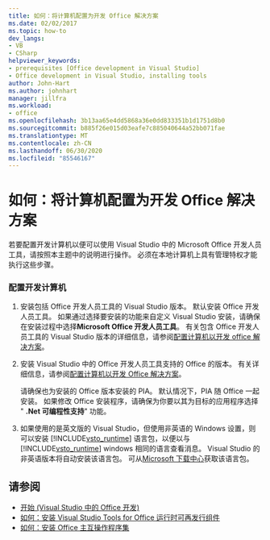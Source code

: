 ```yaml
---
title: 如何：将计算机配置为开发 Office 解决方案
ms.date: 02/02/2017
ms.topic: how-to
dev_langs:
- VB
- CSharp
helpviewer_keywords:
- prerequisites [Office development in Visual Studio]
- Office development in Visual Studio, installing tools
author: John-Hart
ms.author: johnhart
manager: jillfra
ms.workload:
- office
ms.openlocfilehash: 3b13aa65e4dd5868a36e0dd833351b1d1751d8b0
ms.sourcegitcommit: b885f26e015d03eafe7c885040644a52bb071fae
ms.translationtype: MT
ms.contentlocale: zh-CN
ms.lasthandoff: 06/30/2020
ms.locfileid: "85546167"
---
```

# <a name="how-to-configure-a-computer-to-develop-office-solutions"></a>如何：将计算机配置为开发 Office 解决方案
  若要配置开发计算机以便可以使用 Visual Studio 中的 Microsoft Office 开发人员工具，请按照本主题中的说明进行操作。 必须在本地计算机上具有管理特权才能执行这些步骤。

### <a name="to-configure-the-development-computer"></a>配置开发计算机

1. 安装包括 Office 开发人员工具的 Visual Studio 版本。 默认安装 Office 开发人员工具。 如果通过选择要安装的功能来自定义 Visual Studio 安装，请确保在安装过程中选择**Microsoft Office 开发人员工具**。 有关包含 Office 开发人员工具的 Visual Studio 版本的详细信息，请参阅[配置计算机以开发 office 解决方案](../vsto/configuring-a-computer-to-develop-office-solutions.md)。

2. 安装 Visual Studio 中的 Office 开发人员工具支持的 Office 的版本。 有关详细信息，请参阅[配置计算机以开发 Office 解决方案](../vsto/configuring-a-computer-to-develop-office-solutions.md)。

     请确保也为安装的 Office 版本安装的 PIA。 默认情况下，PIA 随 Office 一起安装。 如果修改 Office 安装程序，请确保为你要以其为目标的应用程序选择 " **.Net 可编程性支持**" 功能。

3. 如果使用的是英文版的 Visual Studio，但使用非英语的 Windows 设置，则可以安装 [!INCLUDE[vsto_runtime](../vsto/includes/vsto-runtime-md.md)] 语言包，以便以与 [!INCLUDE[vsto_runtime](../vsto/includes/vsto-runtime-md.md)] windows 相同的语言查看消息。 Visual Studio 的非英语版本将自动安装该语言包。 可从[Microsoft 下载中心](https://www.microsoft.com/download/details.aspx?id=54246)获取该语言包。

## <a name="see-also"></a>请参阅

- [开始 &#40;Visual Studio 中的 Office 开发&#41;](../vsto/getting-started-office-development-in-visual-studio.md)
- [如何：安装 Visual Studio Tools for Office 运行时可再发行组件](../vsto/how-to-install-the-visual-studio-tools-for-office-runtime-redistributable.md)
- [如何：安装 Office 主互操作程序集](../vsto/how-to-install-office-primary-interop-assemblies.md)
